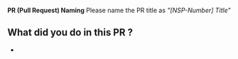 **PR (Pull Request) Naming**
Please name the PR title as _"[NSP-Number] Title"_

## What did you do in this PR ?
- 
